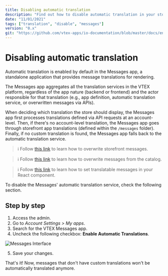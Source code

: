 ```yaml
---
title: Disabling automatic translation
description: "Find out how to disable automatic translation in your store."
date: "11/01/2021"
tags: ["translation", "disable", "messages"]
version: "0.x"
git: "https://github.com/vtex-apps/io-documentation/blob/master/docs/en/Recipes/store-management/disabling-automatic-translation.md"
---
```


# Disabling automatic translation

Automatic translation is enabled by default in the Messages app, a standalone application that provides message translations for rendering.

The Messages app aggregates all the translation services in the VTEX platform, regardless of the app nature (backend or frontend) and the actor responsible for that translation (e.g., app definition, automatic translation service, or overwritten messages via APIs).

When deciding which translation the store should display, the Messages app first processes translations defined via API requests at an account-level. Then, if there's no account-level translation, the Messages app goes through storefront app translations (defined within the `/messages` folder). Finally, if no custom translation is found, the Messages app falls back to the automatic translation service.

>ℹ️ Follow [this link](https://developers.vtex.com/vtex-developer-docs/docs/storefront-content-internationalization) to learn how to overwrite storefront messages.

>ℹ️ Follow [this link](https://developers.vtex.com/vtex-developer-docs/docs/catalog-internationalization) to learn how to overwrite messages from the catalog.

>ℹ️ Follow [this link](https://developers.vtex.com/vtex-developer-docs/docs/vtex-io-documentation-1-developing-storefront-apps-using-react-and-vtex-io) to learn how to set translatable messages in your React component.

To disable the Messages' automatic translation service, check the following section.

## Step by step

1. Access the admin.
2. Go to *Account Settings > My apps*.
3. Search for the VTEX Messages app.
4. Uncheck the following checkbox: **Enable Automatic Translations**.

![Messages Interface](https://user-images.githubusercontent.com/52087100/104200375-586d6280-5407-11eb-8016-199f5e8f2d3e.png)

5. Save your changes.

That's it! Now, messages that don't have custom translations won't be automatically translated anymore.
